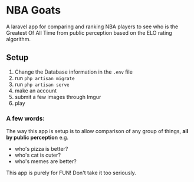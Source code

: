 # NBA Goats
A laravel app for comparing and ranking NBA players to see who is the Greatest Of All Time from public perception based on the ELO rating algorithm.

## Setup

1. Change the Database information in the ```.env``` file
2. run ```php artisan migrate```
3. run ```php artisan serve```
4. make an account
5. submit a few images through Imgur
6. play

### A few words:
The way this app is setup is to allow comparison of any group of things, **all by public perception** e.g.
- who's pizza is better?
- who's cat is cuter?
- who's memes are better?

This app is purely for FUN! Don't take it too seriously.